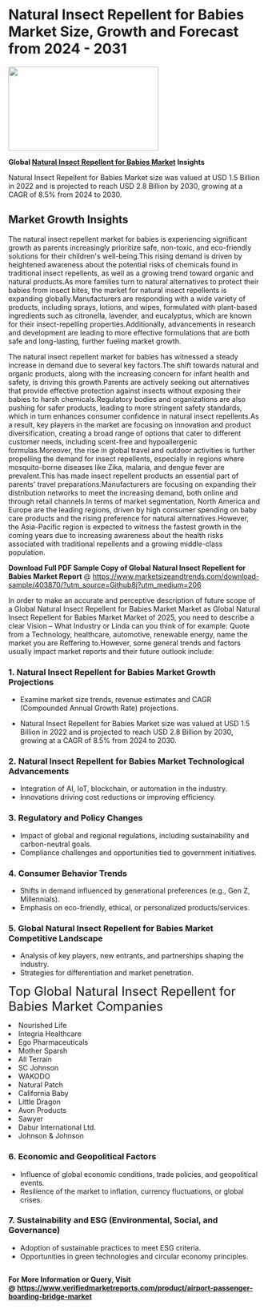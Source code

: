 <H1>Natural Insect Repellent for Babies Market Size, Growth and Forecast from 2024 - 2031</H1><img class="aligncenter size-medium wp-image-584254" src="https://thirdeyenews.in/wp-content/uploads/2024/09/Global-Market-Research-300x168.jpeg" alt="" width="300" height="168" /><p><strong>Global&nbsp;<a href="https://www.marketsizeandtrends.com/download-sample/403870/?utm_source=Github8j?utm_medium=206">Natural Insect Repellent for Babies Market</a> Insights</strong></p><p>Natural Insect Repellent for Babies Market size was valued at USD 1.5 Billion in 2022 and is projected to reach USD 2.8 Billion by 2030, growing at a CAGR of 8.5% from 2024 to 2030.</p><p><h2>Market Growth Insights</h2> <p>The natural insect repellent market for babies is experiencing significant growth as parents increasingly prioritize safe, non-toxic, and eco-friendly solutions for their children's well-being.This rising demand is driven by heightened awareness about the potential risks of chemicals found in traditional insect repellents, as well as a growing trend toward organic and natural products.As more families turn to natural alternatives to protect their babies from insect bites, the market for natural insect repellents is expanding globally.Manufacturers are responding with a wide variety of products, including sprays, lotions, and wipes, formulated with plant-based ingredients such as citronella, lavender, and eucalyptus, which are known for their insect-repelling properties.Additionally, advancements in research and development are leading to more effective formulations that are both safe and long-lasting, further fueling market growth.</p> <p>The natural insect repellent market for babies has witnessed a steady increase in demand due to several key factors.The shift towards natural and organic products, along with the increasing concern for infant health and safety, is driving this growth.Parents are actively seeking out alternatives that provide effective protection against insects without exposing their babies to harsh chemicals.Regulatory bodies and organizations are also pushing for safer products, leading to more stringent safety standards, which in turn enhances consumer confidence in natural insect repellents.As a result, key players in the market are focusing on innovation and product diversification, creating a broad range of options that cater to different customer needs, including scent-free and hypoallergenic formulas.Moreover, the rise in global travel and outdoor activities is further propelling the demand for insect repellents, especially in regions where mosquito-borne diseases like Zika, malaria, and dengue fever are prevalent.This has made insect repellent products an essential part of parents' travel preparations.Manufacturers are focusing on expanding their distribution networks to meet the increasing demand, both online and through retail channels.In terms of market segmentation, North America and Europe are the leading regions, driven by high consumer spending on baby care products and the rising preference for natural alternatives.However, the Asia-Pacific region is expected to witness the fastest growth in the coming years due to increasing awareness about the health risks associated with traditional repellents and a growing middle-class population.<p><span class=""><strong>Download Full PDF Sample Copy of Global Natural Insect Repellent for Babies Market Report</strong> @ <a href="https://www.marketsizeandtrends.com/download-sample/403870/?utm_source=Github8j?utm_medium=206" target="_blank">https://www.marketsizeandtrends.com/download-sample/403870/?utm_source=Github8j?utm_medium=206</a></span></p><p>In order to make an accurate and perceptive description of future scope of a Global&nbsp;Natural Insect Repellent for Babies Market Market as Global&nbsp;Natural Insect Repellent for Babies Market Market of 2025, you need to describe a clear Vision &ndash; What Industry or Linda can you think of for example: Quote from a Technology, healthcare, automotive, renewable energy, name the market you are Reffering to.However, some general trends and factors usually impact market reports and their future outlook include:</p><h3>1.&nbsp;<strong>Natural Insect Repellent for Babies Market Growth Projections</strong></h3><ul><li>Examine market size trends, revenue estimates and CAGR (Compounded Annual Growth Rate) projections.</li><li><p>Natural Insect Repellent for Babies Market size was valued at USD 1.5 Billion in 2022 and is projected to reach USD 2.8 Billion by 2030, growing at a CAGR of 8.5% from 2024 to 2030.</p></li></ul><h3>2.&nbsp;<strong>Natural Insect Repellent for Babies Market Technological Advancements</strong></h3><ul><li>Integration of AI, IoT, blockchain, or automation in the industry.</li><li>Innovations driving cost reductions or improving efficiency.</li></ul><h3>3.&nbsp;<strong>Regulatory and Policy Changes</strong></h3><ul><li>Impact of global and regional regulations, including sustainability and carbon-neutral goals.</li><li>Compliance challenges and opportunities tied to government initiatives.</li></ul><h3>4.&nbsp;<strong>Consumer Behavior Trends</strong></h3><ul><li>Shifts in demand influenced by generational preferences (e.g., Gen Z, Millennials).</li><li>Emphasis on eco-friendly, ethical, or personalized products/services.</li></ul><h3>5.&nbsp;<strong>Global Natural Insect Repellent for Babies Market Competitive Landscape</strong></h3><ul><li>Analysis of key players, new entrants, and partnerships shaping the industry.</li><li>Strategies for differentiation and market penetration.</li></ul><p data-pm-slice="1 1 []"><span style="color: inherit; font-family: inherit; font-size: 25px;">Top Global Natural Insect Repellent for Babies Market Companies</span></p><div class="" data-test-id=""><p><li>Nourished Life</li><li> Integria Healthcare</li><li> Ego Pharmaceuticals</li><li> Mother Sparsh</li><li> All Terrain</li><li> SC Johnson</li><li> WAKODO</li><li> Natural Patch</li><li> California Baby</li><li> Little Dragon</li><li> Avon Products</li><li> Sawyer</li><li> Dabur International Ltd.</li><li> Johnson & Johnson</li></p></div><h3>6.&nbsp;<strong>Economic and Geopolitical Factors</strong></h3><ul><li>Influence of global economic conditions, trade policies, and geopolitical events.</li><li>Resilience of the market to inflation, currency fluctuations, or global crises.</li></ul><h3>7.&nbsp;<strong>Sustainability and ESG (Environmental, Social, and Governance)</strong></h3><ul><li>Adoption of sustainable practices to meet ESG criteria.</li><li>Opportunities in green technologies and circular economy principles.</li></ul><h2><strong style="font-size: 14px;">For More Information or Query, Visit @&nbsp;</strong><a style="background-color: #ffffff; font-size: 14px;" href="https://www.marketsizeandtrends.com/report/natural-insect-repellent-for-babies-market/" target="_blank">https://www.verifiedmarketreports.com/product/airport-passenger-boarding-bridge-market</a></h2>